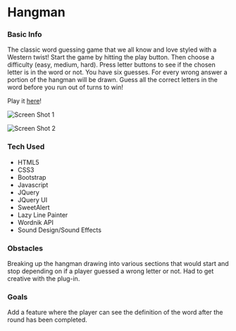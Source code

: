 # Hangman

### Basic Info
The classic word guessing game that we all know and love styled with a Western twist! Start the game by hitting the play button. Then choose a difficulty (easy, medium, hard). Press letter buttons to see if the chosen letter is in the word or not. You have six guesses. For every wrong answer a portion of the hangman will be drawn. Guess all the correct letters in the word before you run out of turns to win!

Play it [here](http://thecodingcarlson.github.io/Hangman)!

![Screen Shot 1](assets/screen_shots/screen_shot_2.png)

![Screen Shot 2](assets/screen_shots/screen_shot_1.png)

### Tech Used
* HTML5
* CSS3
* Bootstrap
* Javascript
* JQuery
* JQuery UI
* SweetAlert
* Lazy Line Painter
* Wordnik API
* Sound Design/Sound Effects

### Obstacles

Breaking up the hangman drawing into various sections that would start and stop depending on if a player guessed a wrong letter or not. Had to get creative with the plug-in.

### Goals

Add a feature where the player can see the definition of the word after the round has been completed.
